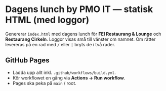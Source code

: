 # Dagens lunch by PMO IT — statisk HTML (med loggor)

Genererar `index.html` med dagens lunch för **FEI Restaurang & Lounge** och **Restaurang Cirkeln**.
Loggor visas små till vänster om namnet. Om rätter levereras på en rad med `/` eller `|` bryts de i två rader.

## GitHub Pages
- Ladda upp allt inkl. `.github/workflows/build.yml`.
- Kör workflowet en gång via **Actions → Run workflow**.
- Pages ska peka på `main` / root.
